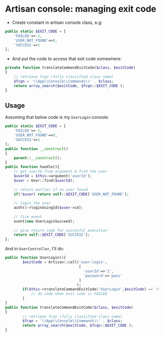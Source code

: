 # Artisan console: managing exit code

- Create constant in artisan console class, e.g:

```php
public static $EXIT_CODE = [
    'FAILED'=>-1,
    'USER_NOT_FOUND'=>0,
    'SUCCESS'=>1
];
```

- And put the code to access that exit code somewhere:

```php
private function translateCommandExitCode($class, $exitCode)
{	
	// retrieve fcqn (fully classified class name)
	$fcqn = '\\App\\Console\\Commands\\' . $class;
    return array_search($exitCode, $fcqn::$EXIT_CODE );
}
```

## Usage
Assuming that below code is my `UserLogin` console:
```php
public static $EXIT_CODE = [
    'FAILED'=>-1,
    'USER_NOT_FOUND'=>0,
    'SUCCESS'=>1
];
public function __construct()
{
    parent::__construct();
}
public function handle(){
    // get userId from argument & find the user
    $userId = $this->argument('userId');
	$user = User::find($userId);
    
    // return earlier if no user found
	if(!$user) return self::$EXIT_CODE['USER_NOT_FOUND'];
    
    // login the user
	auth()->loginUsingId($user->id);
    
    // fire event
	event(new UserLoginSucceed);
	
	// give return code for succesful execution
	return self::$EXIT_CODE['SUCCESS'];
};
```

And in `UserController`, I'll do:
```php
public function UserLogin(){
		$exitCode = Artisan::call('user:login',
		                          [
		                            'userId'=>'1',
		                            'password'=>'pass'
		                          ]
		                         );
		if($this->translateCommandExitCode('UserLogin',$exitCode) == 'FAILED'){
		    // do code when exit code is FAILED
		}
}
public function translateCommandExitCode($class, $exitCode)
{	
	    // retrieve fcqn (fully classified class name)
	    $fcqn = '\\App\\Console\\Commands\\' . $class;
        return array_search($exitCode, $fcqn::$EXIT_CODE );
}
```